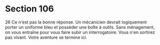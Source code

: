 # Section 106

26
Ce n'est pas la bonne réponse. Un mécanicien devrait
logiquement porter  un uniforme bleu et posséder une boîte à
outils. Sans ménagement, on vous entraîne pour vous faire subir
un interrogatoire. Vous n'en sortirez pas vivant. Votre aventure
se termine ici.